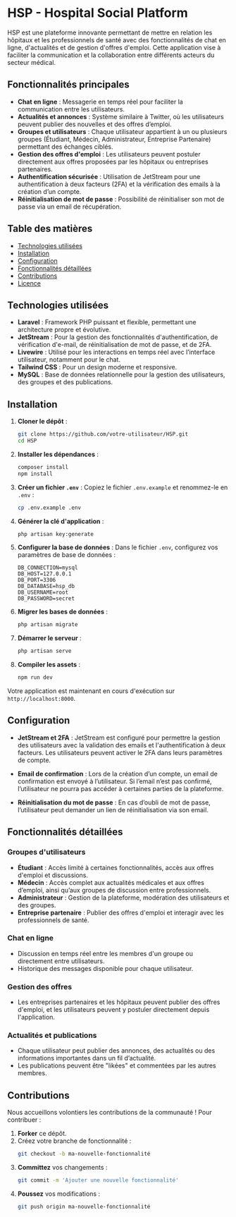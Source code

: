 
# HSP - Hospital Social Platform

HSP est une plateforme innovante permettant de mettre en relation les hôpitaux et les professionnels de santé avec des fonctionnalités de chat en ligne, d'actualités et de gestion d'offres d'emploi. Cette application vise à faciliter la communication et la collaboration entre différents acteurs du secteur médical.

## Fonctionnalités principales

- **Chat en ligne** : Messagerie en temps réel pour faciliter la communication entre les utilisateurs.
- **Actualités et annonces** : Système similaire à Twitter, où les utilisateurs peuvent publier des nouvelles et des offres d’emploi.
- **Groupes et utilisateurs** : Chaque utilisateur appartient à un ou plusieurs groupes (Étudiant, Médecin, Administrateur, Entreprise Partenaire) permettant des échanges ciblés.
- **Gestion des offres d'emploi** : Les utilisateurs peuvent postuler directement aux offres proposées par les hôpitaux ou entreprises partenaires.
- **Authentification sécurisée** : Utilisation de JetStream pour une authentification à deux facteurs (2FA) et la vérification des emails à la création d’un compte.
- **Réinitialisation de mot de passe** : Possibilité de réinitialiser son mot de passe via un email de récupération.
  
## Table des matières

- [Technologies utilisées](#technologies-utilisées)
- [Installation](#installation)
- [Configuration](#configuration)
- [Fonctionnalités détaillées](#fonctionnalités-détaillées)
- [Contributions](#contributions)
- [Licence](#licence)

## Technologies utilisées

- **Laravel** : Framework PHP puissant et flexible, permettant une architecture propre et évolutive.
- **JetStream** : Pour la gestion des fonctionnalités d'authentification, de vérification d'e-mail, de réinitialisation de mot de passe, et de 2FA.
- **Livewire** : Utilisé pour les interactions en temps réel avec l’interface utilisateur, notamment pour le chat.
- **Tailwind CSS** : Pour un design moderne et responsive.
- **MySQL** : Base de données relationnelle pour la gestion des utilisateurs, des groupes et des publications.

## Installation

1. **Cloner le dépôt** :
   ```bash
   git clone https://github.com/votre-utilisateur/HSP.git
   cd HSP
   ```

2. **Installer les dépendances** :
   ```bash
   composer install
   npm install
   ```

3. **Créer un fichier `.env`** :
   Copiez le fichier `.env.example` et renommez-le en `.env` :
   ```bash
   cp .env.example .env
   ```

4. **Générer la clé d'application** :
   ```bash
   php artisan key:generate
   ```

5. **Configurer la base de données** :
   Dans le fichier `.env`, configurez vos paramètres de base de données :
   ```env
   DB_CONNECTION=mysql
   DB_HOST=127.0.0.1
   DB_PORT=3306
   DB_DATABASE=hsp_db
   DB_USERNAME=root
   DB_PASSWORD=secret
   ```

6. **Migrer les bases de données** :
   ```bash
   php artisan migrate
   ```

7. **Démarrer le serveur** :
   ```bash
   php artisan serve
   ```

8. **Compiler les assets** :
   ```bash
   npm run dev
   ```

Votre application est maintenant en cours d'exécution sur `http://localhost:8000`.

## Configuration

- **JetStream et 2FA** :
   JetStream est configuré pour permettre la gestion des utilisateurs avec la validation des emails et l'authentification à deux facteurs. Les utilisateurs peuvent activer le 2FA dans leurs paramètres de compte.

- **Email de confirmation** :
   Lors de la création d’un compte, un email de confirmation est envoyé à l’utilisateur. Si l’email n’est pas confirmé, l’utilisateur ne pourra pas accéder à certaines parties de la plateforme.

- **Réinitialisation du mot de passe** :
   En cas d’oubli de mot de passe, l’utilisateur peut demander un lien de réinitialisation via son email.

## Fonctionnalités détaillées

### Groupes d'utilisateurs

- **Étudiant** : Accès limité à certaines fonctionnalités, accès aux offres d'emploi et discussions.
- **Médecin** : Accès complet aux actualités médicales et aux offres d’emploi, ainsi qu’aux groupes de discussion entre professionnels.
- **Administrateur** : Gestion de la plateforme, modération des utilisateurs et des groupes.
- **Entreprise partenaire** : Publier des offres d'emploi et interagir avec les professionnels de santé.

### Chat en ligne

- Discussion en temps réel entre les membres d'un groupe ou directement entre utilisateurs.
- Historique des messages disponible pour chaque utilisateur.
  
### Gestion des offres

- Les entreprises partenaires et les hôpitaux peuvent publier des offres d'emploi, et les utilisateurs peuvent y postuler directement depuis l'application.
  
### Actualités et publications

- Chaque utilisateur peut publier des annonces, des actualités ou des informations importantes dans un fil d’actualité.
- Les publications peuvent être "likées" et commentées par les autres membres.

## Contributions

Nous accueillons volontiers les contributions de la communauté ! Pour contribuer :

1. **Forker** ce dépôt.
2. Créez votre branche de fonctionnalité :
   ```bash
   git checkout -b ma-nouvelle-fonctionnalité
   ```
3. **Committez** vos changements :
   ```bash
   git commit -m 'Ajouter une nouvelle fonctionnalité'
   ```
4. **Poussez** vos modifications :
   ```bash
   git push origin ma-nouvelle-fonctionnalité
